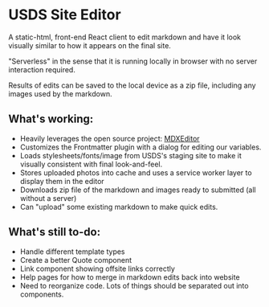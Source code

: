 # USDS Site Editor

A static-html, front-end React client to edit markdown and have it look visually similar to how it appears on the final
site.

"Serverless" in the sense that it is running locally in browser with no server interaction required.

Results of edits can be saved to the local device as a zip file, including any images used by the markdown.

## What's working:

- Heavily leverages the open source project: [MDXEditor](https://github.com/mdx-editor/editor)
- Customizes the Frontmatter plugin with a dialog for editing our variables.
- Loads stylesheets/fonts/image from USDS's staging site to make it visually consistent with final look-and-feel.
- Stores uploaded photos into cache and uses a service worker layer to display them in the editor
- Downloads zip file of the markdown and images ready to submitted (all without a server)
- Can "upload" some existing markdown to make quick edits.

## What's still to-do:

- Handle different template types
- Create a better Quote component
- Link component showing offsite links correctly
- Help pages for how to merge in markdown edits back into website
- Need to reorganize code. Lots of things should be separated out into components.
